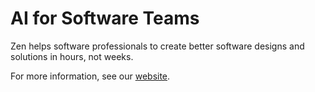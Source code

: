 # AI for Software Teams

Zen helps software professionals to create better software designs and solutions in hours, not weeks.

For more information, see our [website](https://zen-data.io).
